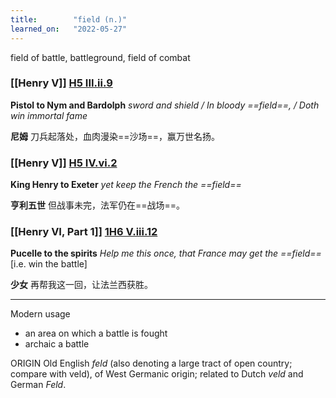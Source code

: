 ```yaml
---
title:        "field (n.)"
learned_on:   "2022-05-27"
---
```


field of battle, battleground, field of combat

### [[Henry V]] [H5 III.ii.9](https://www.shakespeareswords.com/Public/Play.aspx?Act=3&Scene=2&WorkId=38#254641) 

**Pistol to Nym and Bardolph** *sword and shield / In bloody ==field==, / Doth win immortal fame*

**尼姆** 刀兵起落处，血肉漫染==沙场==，赢万世名扬。

### [[Henry V]] [H5 IV.vi.2](https://www.shakespeareswords.com/Public/Play.aspx?Act=4&Scene=6&WorkId=38#256364) 

**King Henry to Exeter** *yet keep the French the ==field==*

**亨利五世** 但战事未完，法军仍在==战场==。

### [[Henry VI, Part 1]] [1H6 V.iii.12](https://www.shakespeareswords.com/Public/Play.aspx?Act=5&Scene=3&WorkId=25#203873)

**Pucelle to the spirits** *Help me this once, that France may get the ==field==* \[i.e. win the battle\]

**少女** 再帮我这一回，让法兰西获胜。

-----

Modern usage

- an area on which a battle is fought
- archaic a battle

ORIGIN Old English *feld* (also denoting a large tract of open country; compare with veld), of West Germanic origin; related to Dutch *veld* and German *Feld*.
